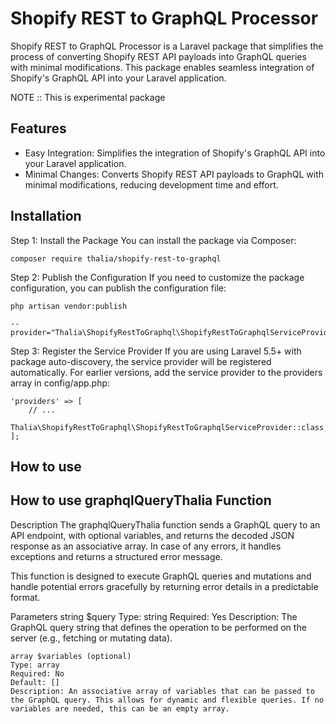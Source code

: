 # Shopify REST to GraphQL Processor

Shopify REST to GraphQL Processor is a Laravel package that simplifies the process of converting Shopify REST API payloads into GraphQL queries with minimal modifications. This package enables seamless integration of Shopify's GraphQL API into your Laravel application.

NOTE :: This is experimental package 

## Features
 - Easy Integration: Simplifies the integration of Shopify's GraphQL API into your Laravel application.
 - Minimal Changes: Converts Shopify REST API payloads to GraphQL with minimal modifications, reducing development time and effort.

## Installation
Step 1: Install the Package
    You can install the package via Composer:
    
    composer require thalia/shopify-rest-to-graphql

Step 2: Publish the Configuration
    If you need to customize the package configuration, you can publish the configuration file:

    php artisan vendor:publish 
    
    --provider="Thalia\ShopifyRestToGraphql\ShopifyRestToGraphqlServiceProvider"
Step 3: Register the Service Provider
    If you are using Laravel 5.5+ with package auto-discovery, the service provider will be registered automatically. For earlier versions, add the service provider to the providers array in config/app.php:

    'providers' => [
        // ...
        Thalia\ShopifyRestToGraphql\ShopifyRestToGraphqlServiceProvider::class,
    ];


## How to use

## How to use graphqlQueryThalia Function 
Description
The graphqlQueryThalia function sends a GraphQL query to an API endpoint, with optional variables, and returns the decoded JSON response as an associative array. In case of any errors, it handles exceptions and returns a structured error message.

This function is designed to execute GraphQL queries and mutations and handle potential errors gracefully by returning error details in a predictable format.

Parameters
    string $query
    Type: string
    Required: Yes
    Description: The GraphQL query string that defines the operation to be performed on the server (e.g., fetching or mutating data).

    array $variables (optional)
    Type: array
    Required: No
    Default: []
    Description: An associative array of variables that can be passed to the GraphQL query. This allows for dynamic and flexible queries. If no variables are needed, this can be an empty array.